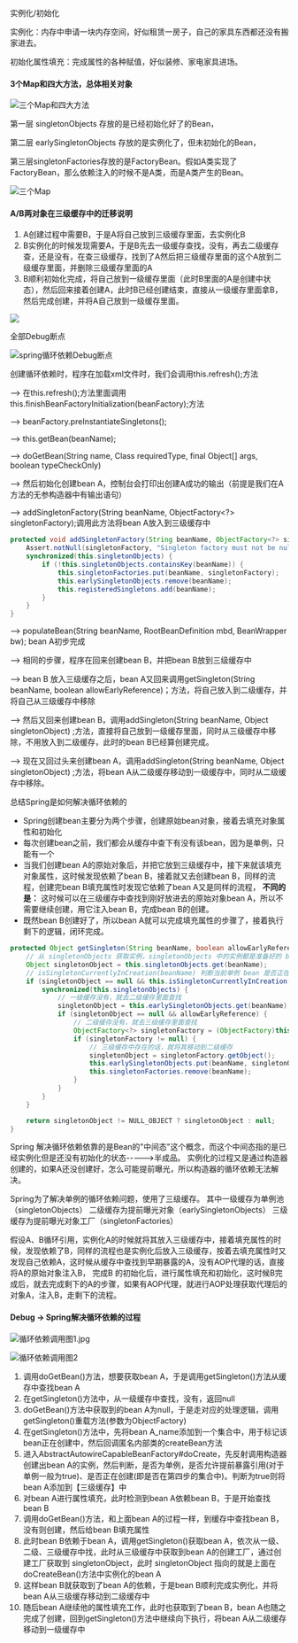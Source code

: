 实例化/初始化

实例化：内存中申请一块内存空间，好似租赁一房子，自己的家具东西都还没有搬家进去。

初始化属性填充：完成属性的各种赋值，好似装修、家电家具进场。

#### 3个Map和四大方法，总体相关对象

![三个Map和四大方法](images/三个Map和四大方法.jpg)

第一层 singletonObjects 存放的是已经初始化好了的Bean，

第二层 earlySingletonObjects 存放的是实例化了，但未初始化的Bean，

第三层singletonFactories存放的是FactoryBean。假如A类实现了FactoryBean，那么依赖注入的时候不是A类，而是A类产生的Bean。

![三个Map](images/三个Map.jpg)

#### A/B两对象在三级缓存中的迁移说明

1. A创建过程中需要B，于是A将自己放到三级缓存里面，去实例化B
2. B实例化的时候发现需要A，于是B先去一级缓存查找，没有，再去二级缓存查，还是没有，在查三级缓存，找到了A然后把三级缓存里面的这个A放到二级缓存里面，并删除三级缓存里面的A
3. B顺利初始化完成，将自己放到一级缓存里面（此时B里面的A是创建中状态），然后回来接着创建A，此时B已经创建结束，直接从一级缓存里面拿B，然后完成创建，并将A自己放到一级缓存里面。

![](images/ObjectFactory.jpg)



全部Debug断点

![spring循环依赖Debug断点](images/spring循环依赖Debug断点.jpg)



创建循环依赖时，程序在加载xml文件时，我们会调用this.refresh();方法

--> 在this.refresh();方法里面调用this.finishBeanFactoryInitialization(beanFactory);方法

--> beanFactory.preInstantiateSingletons();

--> this.getBean(beanName);

--> doGetBean(String name, Class<T> requiredType, final Object[] args, boolean typeCheckOnly)

--> 然后初始化创建bean A，控制台会打印出创建A成功的输出（前提是我们在A方法的无参构造器中有输出语句）

--> addSingletonFactory(String beanName, ObjectFactory<?> singletonFactory);调用此方法将bean A放入到三级缓存中

```java
protected void addSingletonFactory(String beanName, ObjectFactory<?> singletonFactory) {
    Assert.notNull(singletonFactory, "Singleton factory must not be null");
    synchronized(this.singletonObjects) {
        if (!this.singletonObjects.containsKey(beanName)) {
            this.singletonFactories.put(beanName, singletonFactory);
            this.earlySingletonObjects.remove(beanName);
            this.registeredSingletons.add(beanName);
        }
    }
}
```

--> populateBean(String beanName, RootBeanDefinition mbd, BeanWrapper bw); bean A初步完成 

--> 相同的步骤，程序在回来创建bean B，并把bean B放到三级缓存中

--> bean B 放入三级缓存之后，bean A又回来调用getSingleton(String beanName, boolean allowEarlyReference)；方法，将自己放入到二级缓存，并将自己从三级缓存中移除

--> 然后又回来创建bean B，调用addSingleton(String beanName, Object singletonObject) ;方法，直接将自己放到一级缓存里面，同时从三级缓存中移除，不用放入到二级缓存，此时的bean B已经算创建完成。

--> 现在又回过头来创建bean A，调用addSingleton(String beanName, Object singletonObject) ;方法，将bean A从二级缓存移动到一级缓存中，同时从二级缓存中移除。



总结Spring是如何解决循环依赖的

- Spring创建bean主要分为两个步骤，创建原始bean对象，接着去填充对象属性和初始化
- 每次创建bean之前，我们都会从缓存中查下有没有该bean，因为是单例，只能有一个
- 当我们创建bean A的原始对象后，并把它放到三级缓存中，接下来就该填充对象属性，这时候发现依赖了bean B，接着就又去创建bean B，同样的流程，创建完bean B填充属性时发现它依赖了bean A又是同样的流程，
  **不同的是：**
  这时候可以在三级缓存中查找到刚好放进去的原始对象bean A，所以不需要继续创建，用它注入bean B，完成bean B的创建。
- 既然bean B创建好了，所以bean A就可以完成填充属性的步骤了，接着执行剩下的逻辑，闭环完成。

```java
protected Object getSingleton(String beanName, boolean allowEarlyReference) {
    // 从 singletonObjects 获取实例，singletonObjects 中的实例都是准备好的 bean 实例，可以直接使用
    Object singletonObject = this.singletonObjects.get(beanName);
    // isSingletonCurrentlyInCreation(beanName) 判断当前单例 bean 是否正在创建中
    if (singletonObject == null && this.isSingletonCurrentlyInCreation(beanName)) {
        synchronized(this.singletonObjects) {
            // 一级缓存没有，就去二级缓存里面查找
            singletonObject = this.earlySingletonObjects.get(beanName);
            if (singletonObject == null && allowEarlyReference) {
                // 二级缓存没有，就去三级缓存里面查找
                ObjectFactory<?> singletonFactory = (ObjectFactory)this.singletonFactories.get(beanName);
                if (singletonFactory != null) {
                    // 三级缓存中存在的话，就将其移动到二级缓存
                    singletonObject = singletonFactory.getObject();
                    this.earlySingletonObjects.put(beanName, singletonObject);
                    this.singletonFactories.remove(beanName);
                }
            }
        }
    }

    return singletonObject != NULL_OBJECT ? singletonObject : null;
}
```



Spring 解决循环依赖依靠的是Bean的"中间态"这个概念，而这个中间态指的是已经实例化但是还没有初始化的状态----->半成品。
实例化的过程又是通过构造器创建的，如果A还没创建好，怎么可能提前曝光，所以构造器的循环依赖无法解决。

Spring为了解决单例的循环依赖问题，使用了三级缓存。
其中一级缓存为单例池（singletonObjects）
二级缓存为提前曝光对象（earlySingletonObjects）
三级缓存为提前曝光对象工厂（singletonFactories）

假设A、B循环引用，实例化A的时候就将其放入三级缓存中，接着填充属性的时候，发现依赖了B，同样的流程也是实例化后放入三级缓存，按着去填充属性时又发现自己依赖A，这时候从缓存中查找到早期暴露的A，没有AOP代理的话，直接将A的原始对象注入B， 完成B 的初始化后，进行属性填充和初始化，这时候B完成后，就去完成剩下的A的步骤，如果有AOP代理，就进行AOP处理获取代理后的对象A，注入B，走剩下的流程。



#### Debug  -> Spring解决循环依赖的过程

![循环依赖调用图1.jpg](images/循环依赖调用图1.jpg)

![循环依赖调用图2](images/循环依赖调用图2.jpg)

1. 调用doGetBean()方法，想要获取bean A，于是调用getSingleton()方法从缓存中查找bean A
2. 在getSingleton()方法中，从一级缓存中查找，没有，返回null
3. doGetBean()方法中获取到的bean A为null，于是走对应的处理逻辑，调用getSingleton()重载方法(参数为ObjectFactory)
4. 在getSingleton()方法中，先将bean A_name添加到一个集合中，用于标记该bean正在创建中，然后回调匿名内部类的createBean方法
5. 进入AbstractAutowireCapableBeanFactory#doCreate，先反射调用构造器创建出bean A的实例，然后判断，是否为单例，是否允许提前暴露引用(对于单例一般为true)、是否正在创建(即是否在第四步的集合中)。判断为true则将bean A添加到【三级缓存】中
6. 对bean A进行属性填充，此时检测到bean A依赖bean B，于是开始查找bean B
7. 调用doGetBean()方法，和上面bean A的过程一样，到缓存中查找bean B，没有则创建，然后给bean B填充属性
8. 此时bean B依赖于bean A，调用getSingleton()获取bean A，依次从一级、二级、三级缓存中找，此时从三级缓存中获取到bean A的创建工厂，通过创建工厂获取到 singletonObject，此时 singletonObject 指向的就是上面在doCreateBean()方法中实例化的bean A
9. 这样bean B就获取到了bean A的依赖，于是bean B顺利完成实例化，并将bean A从三级缓存移动到二级缓存中
10. 随后bean A继续他的属性填充工作，此时也获取到了bean B，bean A也随之完成了创建，回到getSingleton()方法中继续向下执行，将bean A从二级缓存移动到一级缓存中

